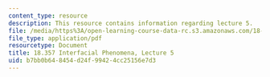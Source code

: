 ```yaml
---
content_type: resource
description: This resource contains information regarding lecture 5.
file: /media/https%3A/open-learning-course-data-rc.s3.amazonaws.com/18-357-interfacial-phenomena-fall-2010/b7bb0b648454d24f99424cc25156e7d3_MIT18_357F10_Lecture5.pdf
file_type: application/pdf
resourcetype: Document
title: 18.357 Interfacial Phenomena, Lecture 5
uid: b7bb0b64-8454-d24f-9942-4cc25156e7d3
---
```

